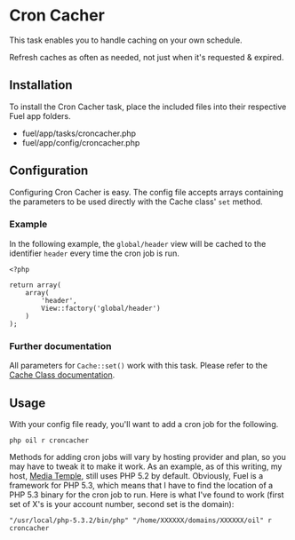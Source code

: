 Cron Cacher
===========

This task enables you to handle caching on your own schedule.

Refresh caches as often as needed, not just when it's requested & expired.

Installation
------------

To install the Cron Cacher task, place the included files into their respective Fuel app folders. 

* fuel/app/tasks/croncacher.php
* fuel/app/config/croncacher.php

Configuration
-------------

Configuring Cron Cacher is easy. The config file accepts arrays containing the parameters to be used directly with the Cache class' `set` method.

### Example

In the following example, the `global/header` view will be cached to the identifier `header` every time the cron job is run.

	<?php
	
	return array(
		array(
			'header',
			View::factory('global/header')
		)
	);

### Further documentation

All parameters for `Cache::set()` work with this task. Please refer to the [Cache Class documentation](http://fuelphp.com/docs/classes/cache/usage.html).

Usage
-----

With your config file ready, you'll want to add a cron job for the following.

	php oil r croncacher

Methods for adding cron jobs will vary by hosting provider and plan, so you may have to tweak it to make it work. As an example, as of this writing, my host, [Media Temple](http://www.mediatemple.net/go/order/?refdom=pxls.co), still uses PHP 5.2 by default. Obviously, Fuel is a framework for PHP 5.3, which means that I have to find the location of a PHP 5.3 binary for the cron job to run. Here is what I've found to work (first set of X's is your account number, second set is the domain):

	"/usr/local/php-5.3.2/bin/php" "/home/XXXXXX/domains/XXXXXX/oil" r croncacher